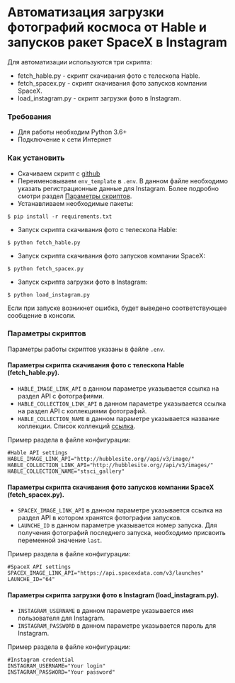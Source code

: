 # Автоматизация загрузки фотографий космоса от Hable и запусков ракет SpaceX в Instagram
Для автоматизации используются три скрипта:
- fetch_hable.py - скрипт скачивания фото с телескопа Hable.
- fetch_spacex.py - скрипт скачивания фото запусков компании SpaceX.
- load_instagram.py - скрипт загрузки фото в Instagram.

### Требования
- Для работы необходим Python 3.6+
- Подключение к сети Интернет

### Как установить
- Скачиваем скрипт с [github](https://github.com/dumbturtle/api_4)
- Переименовываем `env_template` в `.env`. В данном файле необходимо указать регистрационные данные для Instagram. Более подробно смотри раздел [Параметры скриптов](#параметры-скриптов).
- Устанавливаем необходимые пакеты: 
     
```
$ pip install -r requirements.txt
```
- Запуск скрипта скачивания фото с телескопа Hable:  
    
```
$ python fetch_hable.py
``` 
- Запуск скрипта скачивания фото запусков компании SpaceX:  
    
```
$ python fetch_spacex.py
``` 
- Запуск скрипта загрузки фото в Instagram:  
    
```
$ python load_instagram.py
``` 

Если при запуске возникнет ошибка, будет выведено соответствующее сообщение в консоли.

### Параметры скриптов
Параметры работы скриптов указаны в файле `.env`.

#### Параметры скрипта скачивания фото с телескопа Hable (fetch_hable.py).

- `HABLE_IMAGE_LINK_API` в данном параметре указывается ссылка на раздел API с фотографиями. 
- `HABLE_COLLECTION_LINK_API` в данном параметре указывается ссылка на раздел API с коллекциями фотографий.
- `HABLE_COLLECTION_NAME` в данном параметре указывается название коллекции. Список коллекций [ссылка](#http://hubblesite.org/api/documentation#images).

Пример раздела в файле конфигурации:
```
#Hable API settings
HABLE_IMAGE_LINK_API="http://hubblesite.org//api/v3/image/"
HABLE_COLLECTION_LINK_API="http://hubblesite.org//api/v3/images/"
HABLE_COLLECTION_NAME="stsci_gallery"
```

#### Параметры скрипта скачивания фото запусков компании SpaceX (fetch_spacex.py).

- `SPACEX_IMAGE_LINK_API` в данном параметре указывается ссылка на раздел API в котором хранятся фотографии запусков.
- `LAUNCHE_ID` в данном параметре указывается номер запуска. Для получения фотографий последнего запуска, необходимо присвоить переменной значение `last`.

Пример раздела в файле конфигурации:
```
#SpaceX API settings
SPACEX_IMAGE_LINK_API="https://api.spacexdata.com/v3/launches" 
LAUNCHE_ID="64"
```

#### Параметры скрипта загрузки фото в Instagram (load_instagram.py).
- `INSTAGRAM_USERNAME` в данном параметре указывается имя пользователя для Instagram.
- `INSTAGRAM_PASSWORD` в данном параметре указывается пароль для Instagram.

Пример раздела в файле конфигурации:
```
#Instagram credential
INSTAGRAM_USERNAME="Your login"
INSTAGRAM_PASSWORD="Your password"
```
